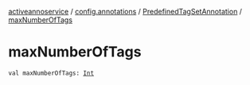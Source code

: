 [activeannoservice](../../index.md) / [config.annotations](../index.md) / [PredefinedTagSetAnnotation](index.md) / [maxNumberOfTags](./max-number-of-tags.md)

# maxNumberOfTags

`val maxNumberOfTags: `[`Int`](https://kotlinlang.org/api/latest/jvm/stdlib/kotlin/-int/index.html)